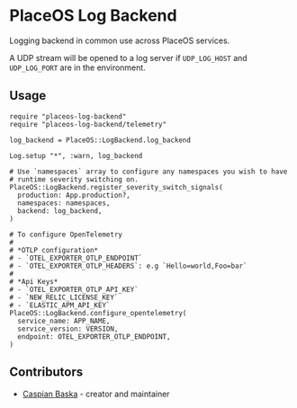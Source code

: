 # PlaceOS Log Backend

Logging backend in common use across PlaceOS services.

A UDP stream will be opened to a log server if `UDP_LOG_HOST` and `UDP_LOG_PORT`
are in the environment.

## Usage

```crystal
require "placeos-log-backend"
require "placeos-log-backend/telemetry"

log_backend = PlaceOS::LogBackend.log_backend

Log.setup "*", :warn, log_backend

# Use `namespaces` array to configure any namespaces you wish to have
# runtime severity switching on.
PlaceOS::LogBackend.register_severity_switch_signals(
  production: App.production?,
  namespaces: namespaces,
  backend: log_backend,
)

# To configure OpenTelemetry
#
# *OTLP configuration*
# - `OTEL_EXPORTER_OTLP_ENDPOINT`
# - `OTEL_EXPORTER_OTLP_HEADERS`: e.g `Hello=world,Foo=bar`
#
# *Api Keys*
# - `OTEL_EXPORTER_OTLP_API_KEY`
# - `NEW_RELIC_LICENSE_KEY`
# - `ELASTIC_APM_API_KEY`
PlaceOS::LogBackend.configure_opentelemetry(
  service_name: APP_NAME,
  service_version: VERSION,
  endpoint: OTEL_EXPORTER_OTLP_ENDPOINT,
)
```

## Contributors

- [Caspian Baska](https://github.com/caspiano) - creator and maintainer
